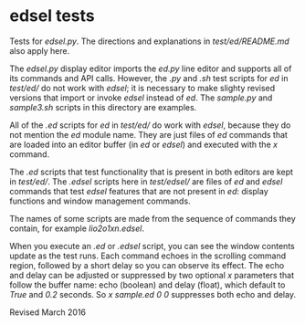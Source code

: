 
edsel tests
===========

Tests for *edsel.py*.  The directions and explanations in
*test/ed/README.md* also apply here.

The *edsel.py* display editor imports the *ed.py* line editor and
supports all of its commands and API calls.  However, the *.py* and
*.sh* test scripts for *ed* in *test/ed/* do not work with *edsel*; it
is necessary to make slighty revised versions that import or invoke
*edsel* instead of *ed*.  The *sample.py* and *sample3.sh* scripts in
this directory are examples.

All of the *.ed* scripts for *ed* in *test/ed/* do work with *edsel*,
because they do not mention the *ed* module name.  They are just files
of *ed* commands that are loaded into an editor buffer (in *ed* or
*edsel*) and executed with the *x* command.

The *.ed* scripts that test functionality that is present in both
editors are kept in *test/ed/*.  The *.edsel* scripts here in
*test/edsel/* are files of *ed* and *edsel* commands that test *edsel*
features that are not present in *ed*: display functions and window
management commands.

The names of some scripts are made from the sequence of commands
they contain, for example *lio2o1xn.edsel*.

When you execute an *.ed* or *.edsel* script, you can see the window contents
update as the test runs.  Each command echoes in the scrolling command
region, followed by a short delay so you can observe its effect.  The
echo and delay can be adjusted or suppressed by two optional *x*
parameters that follow the buffer name: echo (boolean) and delay
(float), which default to *True* and *0.2* seconds.  So *x sample.ed 0
0* suppresses both echo and delay.

Revised March 2016
